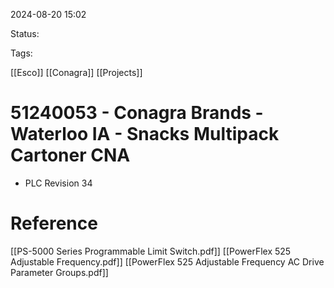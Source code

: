 2024-08-20 15:02

Status:

Tags:

[[Esco]] 
[[Conagra]]
[[Projects]]

# 51240053 - Conagra Brands - Waterloo IA - Snacks Multipack Cartoner CNA

- PLC Revision 34
# Reference

[[PS-5000 Series Programmable Limit Switch.pdf]]
[[PowerFlex 525 Adjustable Frequency.pdf]]
[[PowerFlex 525 Adjustable Frequency AC Drive Parameter Groups.pdf]]





